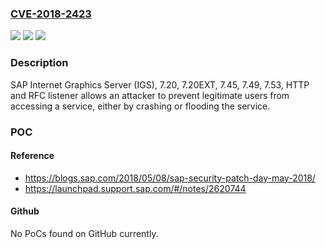 ### [CVE-2018-2423](https://cve.mitre.org/cgi-bin/cvename.cgi?name=CVE-2018-2423)
![](https://img.shields.io/static/v1?label=Product&message=SAP%20Internet%20Graphics%20Server%20(IGS)&color=blue)
![](https://img.shields.io/static/v1?label=Version&message=%3D%207.20%20&color=brighgreen)
![](https://img.shields.io/static/v1?label=Vulnerability&message=Denial-of-Service&color=brighgreen)

### Description

SAP Internet Graphics Server (IGS), 7.20, 7.20EXT, 7.45, 7.49, 7.53, HTTP and RFC listener allows an attacker to prevent legitimate users from accessing a service, either by crashing or flooding the service.

### POC

#### Reference
- https://blogs.sap.com/2018/05/08/sap-security-patch-day-may-2018/
- https://launchpad.support.sap.com/#/notes/2620744

#### Github
No PoCs found on GitHub currently.

